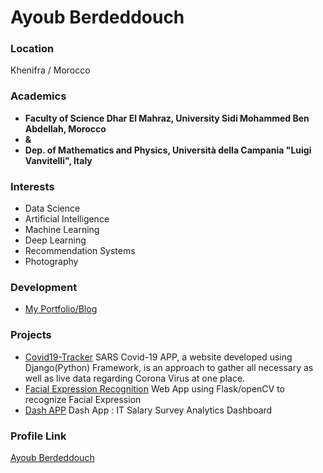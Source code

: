 # Ayoub Berdeddouch

### Location

Khenifra / Morocco

### Academics

* **Faculty of Science Dhar El Mahraz, University Sidi Mohammed Ben Abdellah, Morocco** 
* **&**
* **Dep. of Mathematics and Physics, Università della Campania "Luigi Vanvitelli", Italy**

### Interests

- Data Science
- Artificial Intelligence
- Machine Learning
- Deep Learning
- Recommendation Systems
- Photography

### Development

- [My Portfolio/Blog](https://ayoubberdeddouch.com)

### Projects

- [Covid19-Tracker](https://github.com/ayoub-berdeddouch/covid19_django) SARS Covid-19 APP, a website developed using Django(Python) Framework, is an approach to gather all necessary as well as live data regarding Corona Virus at one place.
- [Facial Expression Recognition](https://github.com/ayoub-berdeddouch/Facial-Expressions-Recognition) Web App using Flask/openCV to recognize Facial Expression
- [Dash APP](https://github.com/ayoub-berdeddouch/dphi_da_viz_101) Dash App : IT Salary Survey Analytics Dashboard

### Profile Link

[Ayoub Berdeddouch](https://github.com/ayoub-berdeddouch)
